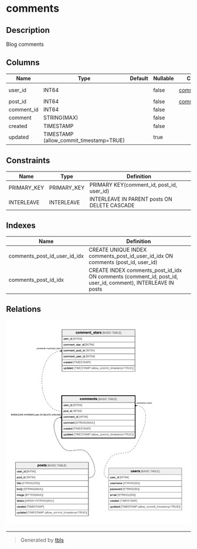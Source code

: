 # comments

## Description

Blog comments

## Columns

| Name | Type | Default | Nullable | Children | Parents | Comment |
| ---- | ---- | ------- | -------- | -------- | ------- | ------- |
| user_id | INT64 |  | false | [comment_stars](comment_stars.md) | [posts](posts.md) [users](users.md) |  |
| post_id | INT64 |  | false | [comment_stars](comment_stars.md) | [posts](posts.md) |  |
| comment_id | INT64 |  | false |  | [posts](posts.md) |  |
| comment | STRING(MAX) |  | false |  |  |  |
| created | TIMESTAMP |  | false |  |  |  |
| updated | TIMESTAMP (allow_commit_timestamp=TRUE) |  | true |  |  |  |

## Constraints

| Name | Type | Definition |
| ---- | ---- | ---------- |
| PRIMARY_KEY | PRIMARY_KEY | PRIMARY KEY(comment_id, post_id, user_id) |
| INTERLEAVE | INTERLEAVE | INTERLEAVE IN PARENT posts ON DELETE CASCADE |

## Indexes

| Name | Definition |
| ---- | ---------- |
| comments_post_id_user_id_idx | CREATE UNIQUE INDEX comments_post_id_user_id_idx ON comments (post_id, user_id) |
| comments_post_id_idx | CREATE INDEX comments_post_id_idx ON comments (comment_id, post_id, user_id, comment), INTERLEAVE IN posts |

## Relations

![er](comments.png)

---

> Generated by [tbls](https://github.com/k1LoW/tbls)
